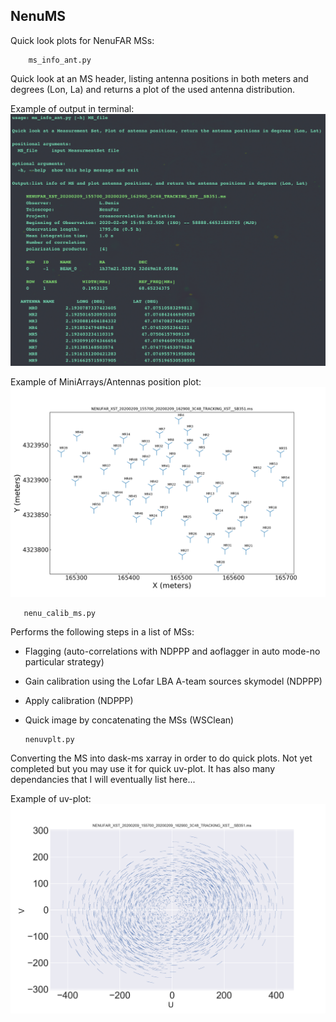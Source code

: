 ## NenuMS
Quick look plots for NenuFAR MSs: 

        ms_info_ant.py 
Quick look at an MS header, listing antenna positions in both meters and degrees (Lon, La)  and returns a plot of the used antenna distribution.  


Example of output in terminal: 
![Image description](https://github.com/tremou/Nenu/blob/master/print.png)


Example of MiniArrays/Antennas position plot:
![Image description](https://github.com/tremou/Nenu/blob/master/NENUFAR_XST_20200209_155700_20200209_162900_3C48_TRACKING_XST__SB351.ms_plotant.png)


       nenu_calib_ms.py
  Performs the following steps in a list of MSs: 
  - Flagging (auto-correlations with NDPPP and aoflagger in auto mode-no particular strategy) 
  - Gain calibration using the Lofar LBA  A-team sources skymodel (NDPPP)
  - Apply calibration (NDPPP)
  - Quick image by concatenating the MSs (WSClean) 
  
  
        
        nenuvplt.py
  Converting the MS into dask-ms xarray in order to do quick plots. 
  Not yet completed but you may use it for quick uv-plot. It has also many dependancies that I will eventually list here... 
  
  
  Example of uv-plot: 
  ![Image description](https://github.com/tremou/Nenu/blob/master/uvplot.png)
